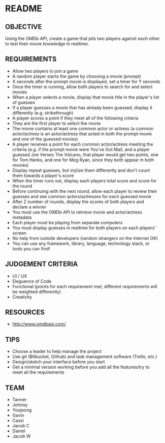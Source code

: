 # README #

## OBJECTIVE  
Using the OMDb API, create a game that pits two players against each other to test their movie knowledge in realtime.
## REQUIREMENTS
* Allow two players to join a game
* A random player starts the game by choosing a movie (prompt)
* X seconds after the prompt movie is displayed, set a timer for Y seconds
* Once the timer is running, allow both players to search for and select movies
* When a player selects a movie, display that movie title in the player's list of guesses
* If a player guesses a movie that has already been guessed, display it differently (e.g. strikethrough)
* A player scores a point if they meet all of the following criteria
* They are the first player to select the movie
* The movie contains at least one common actor or actress (a common actor/actress is an actor/actress that acted in both the prompt movie and one of the guessed movies)
* A player receives a point for each common actor/actress meeting the criteria (e.g. if the prompt movie were You've Got Mail, and a player guessed Joe Verses The Volcano, that player would get two points, one for Tom Hanks, and one for Meg Ryan, since they both appear in both movies)
* Display repeat guesses, but stylize them differently and don't count them towards a player's score
* When the timer runs out, display each players total score and score for the round
* Before continuing with the next round, allow each player to review their guesses and see common actors/actresses for each guessed movie
* After Z number of rounds, display the scores of both players and declare a winner
* You must use the OMDb API to retrieve movie and actor/actress metadata
* Each player must be playing from separate computers
* You must display guesses in realtime for both players on each players' screen
* No help from outside developers (random strangers on the Internet OK)
* You can use any framework, library, language, technology stack, or tools you can find!
## JUDGEMENT CRITERIA ##
* UI / UX
* Eleguence of Code
* Functional (points for each requirement met; different requirements will be weighted differently)
* Creativity
## RESOURCES 
* http://www.omdbapi.com/
## TIPS ##
* Choose a leader to help manage the project
* Use git (Bitbucket, Github) and task management software (Trello, etc.)
* Design/sketch your interface before you start
* Get a minimal version working before you add all the features/try to meet all the requirements
## TEAM ##
* Tanner
* Johnny
* Yoojeong
* Gavin
* Cassi
* Jacob C
* Daniel
* Jacob W